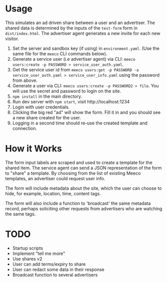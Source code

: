 # Usage

This simulates an ad driven share between a user and an advertiser. The shared data is determined by the inputs of the `test-form` form in `dist/index.html`. The advertiser agent generates a new invite for each new visitor.

1. Set the server and sandbox key (if using) in `environment.yaml`.
  (Use the same file for the `meeco` CLI commands below).
2. Generate a service user (i.e advertiser agent) via CLI: `meeco users:create -p PASSWORD > service_user_auth.yaml`.
3. Get the service user id from `meeco users:get -p PASSWORD -a service_user_auth.yaml > service_user_info.yaml` using the password from above.
4. Generate a user via CLI: `meeco users:create -p PASSWORD2 > file`. You will use the secret and password to login on the site.
5. `npm install` in the main directory.
6. Run dev server with `npm start`, visit http://localhost:1234
7. Login with user credentials.
8. Clicking the big red "ad" will show the form. Fill it in and you should see a new share created for the user.
9. Logging in a second time should re-use the created template and connection.

# How it Works

The form input labels are scraped and used to create a template for the shared item.
The service agent can send a JSON representation of the form to "share" a template.
By choosing from the list of existing Meeco templates, an advertiser could request user info.

The form will include metadata about the site, which the user can choose to hide, for example, location, time, content tags.

The form will also include a function to 'broadcast' the same metadata record, perhaps soliciting other requests from advertisers who are watching the same tags.

# TODO

- Startup scripts
- Implement "tell me more"
- Use shares v2
- User can add terms/expiry to share
- User can redact some data in their response
- Broadcast function to several advertisers
